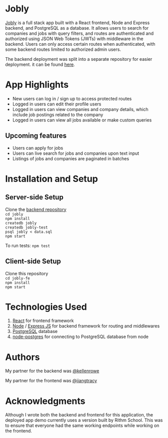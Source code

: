 # Jobly

[Jobly](http://jobly.demo.alan-tseng.com "Jobly")  is a full stack app built with a React frontend, Node and Express backend, and PostgreSQL as a database. It allows users to search for companies and jobs with query filters, and routes are authenticated and authorized using JSON Web Tokens (JWTs) with middleware in the backend. Users can only access certain routes when authenticated, with some backend routes limited to authorized admin users.

The backend deployment was split into a separate repository for easier deployment. it can be found [here](https://github.com/atseng202/jobly).


# App Highlights
* New users can log in / sign up to access protected routes
* Logged in users can edit their profile users
* Logged in users can view companies and company details, which include job postings related to the company
* Logged in users can view all jobs available or make custom queries

## Upcoming features
* Users can apply for jobs
* Users can live search for jobs and companies upon text input
* Listings of jobs and companies are paginated in batches


# Installation and Setup

## Server-side Setup
Clone the [backend repository](https://github.com/atseng202/jobly)  
`cd jobly`   
`npm install`  
`createdb jobly`  
`createdb jobly-test`  
`psql jobly < data.sql`  
`npm start`

To run tests: `npm test`  

## Client-side Setup
Clone this repository  
`cd jobly-fe`  
`npm install`  
`npm start`

# Technologies Used
1. [React](https://reactjs.org/) for frontend framework
2. [Node](https://nodejs.org/en/) / [Express JS](https://expressjs.com/) for backend framework for routing and middlewares
3. [PostgreSQL](https://www.postgresql.org/) database
4. [node-postgres](https://node-postgres.com/) for connecting to PostgreSQL database from node

# Authors
My partner for the backend was [@kellenrowe](https://github.com/kellenrowe)

My partner for the frontend was [@jiangtracy](https://github.com/jiangtracy)  

# Acknowledgments
Although I wrote both the backend and frontend for this application, the deployed app demo currently uses a version built by Rithm School. This was to ensure that everyone had the same working endpoints while working on the frontend.